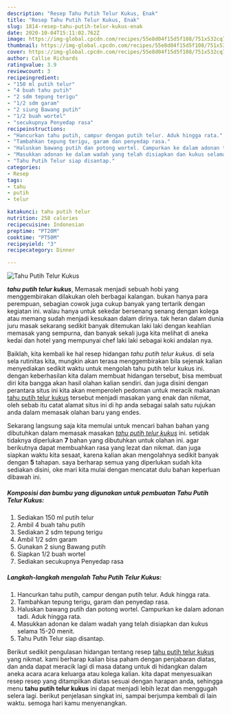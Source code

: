 ```yaml
---
description: "Resep Tahu Putih Telur Kukus, Enak"
title: "Resep Tahu Putih Telur Kukus, Enak"
slug: 1814-resep-tahu-putih-telur-kukus-enak
date: 2020-10-04T15:11:02.762Z
image: https://img-global.cpcdn.com/recipes/55e8d04f15d5f108/751x532cq70/tahu-putih-telur-kukus-foto-resep-utama.jpg
thumbnail: https://img-global.cpcdn.com/recipes/55e8d04f15d5f108/751x532cq70/tahu-putih-telur-kukus-foto-resep-utama.jpg
cover: https://img-global.cpcdn.com/recipes/55e8d04f15d5f108/751x532cq70/tahu-putih-telur-kukus-foto-resep-utama.jpg
author: Callie Richards
ratingvalue: 3.9
reviewcount: 3
recipeingredient:
- "150 ml putih telur"
- "4 buah tahu putih"
- "2 sdm tepung terigu"
- "1/2 sdm garam"
- "2 siung Bawang putih"
- "1/2 buah wortel"
- "secukupnya Penyedap rasa"
recipeinstructions:
- "Hancurkan tahu putih, campur dengan putih telur. Aduk hingga rata."
- "Tambahkan tepung terigu, garam dan penyedap rasa."
- "Haluskan bawang putih dan potong wortel. Campurkan ke dalam adonan tadi. Aduk hingga rata."
- "Masukkan adonan ke dalam wadah yang telah disiapkan dan kukus selama 15-20 menit."
- "Tahu Putih Telur siap disantap."
categories:
- Resep
tags:
- tahu
- putih
- telur

katakunci: tahu putih telur 
nutrition: 258 calories
recipecuisine: Indonesian
preptime: "PT20M"
cooktime: "PT50M"
recipeyield: "3"
recipecategory: Dinner

---
```



![Tahu Putih Telur Kukus](https://img-global.cpcdn.com/recipes/55e8d04f15d5f108/751x532cq70/tahu-putih-telur-kukus-foto-resep-utama.jpg)

<b><i>tahu putih telur kukus</i></b>, Memasak menjadi sebuah hobi yang menggembirakan dilakukan oleh berbagai kalangan. bukan hanya para perempuan, sebagian cowok juga cukup banyak yang tertarik dengan kegiatan ini. walau hanya untuk sekedar bersenang senang dengan kolega atau memang sudah menjadi kesukaan dalam dirinya. tak heran dalam dunia juru masak sekarang sedikit banyak ditemukan laki laki dengan keahlian memasak yang sempurna, dan banyak sekali juga kita melihat di aneka kedai dan hotel yang mempunyai chef laki laki sebagai koki andalan nya.



Baiklah, kita kembali ke hal resep hidangan <i>tahu putih telur kukus</i>. di sela sela rutinitas kita, mungkin akan terasa menggembirakan bila sejenak kalian menyediakan sedikit waktu untuk mengolah tahu putih telur kukus ini. dengan keberhasilan kita dalam membuat hidangan tersebut, bisa membuat diri kita bangga akan hasil olahan kalian sendiri. dan juga disini dengan perantara situs ini kita akan memperoleh pedoman untuk meracik makanan <u>tahu putih telur kukus</u> tersebut menjadi masakan yang enak dan nikmat, oleh sebab itu catat alamat situs ini di hp anda sebagai salah satu rujukan anda dalam memasak olahan baru yang endes.


Sekarang langsung saja kita memulai untuk mencari bahan bahan yang dibutuhkan dalam memasak masakan <u><i>tahu putih telur kukus</i></u> ini. setidak tidaknya diperlukan <b>7</b> bahan yang dibutuhkan untuk olahan ini. agar berikutnya dapat membuahkan rasa yang lezat dan nikmat. dan juga siapkan waktu kita sesaat, karena kalian akan mengolahnya sedikit banyak dengan <b>5</b> tahapan. saya berharap semua yang diperlukan sudah kita sediakan disini, oke mari kita mulai dengan mencatat dulu bahan keperluan dibawah ini.

<!--inarticleads1-->

##### Komposisi dan bumbu yang digunakan untuk pembuatan Tahu Putih Telur Kukus:

1. Sediakan 150 ml putih telur
1. Ambil 4 buah tahu putih
1. Sediakan 2 sdm tepung terigu
1. Ambil 1/2 sdm garam
1. Gunakan 2 siung Bawang putih
1. Siapkan 1/2 buah wortel
1. Sediakan secukupnya Penyedap rasa




<!--inarticleads2-->

##### Langkah-langkah mengolah Tahu Putih Telur Kukus:

1. Hancurkan tahu putih, campur dengan putih telur. Aduk hingga rata.
1. Tambahkan tepung terigu, garam dan penyedap rasa.
1. Haluskan bawang putih dan potong wortel. Campurkan ke dalam adonan tadi. Aduk hingga rata.
1. Masukkan adonan ke dalam wadah yang telah disiapkan dan kukus selama 15-20 menit.
1. Tahu Putih Telur siap disantap.




Berikut sedikit pengulasan hidangan tentang resep <u>tahu putih telur kukus</u> yang nikmat. kami berharap kalian bisa paham dengan penjabaran diatas, dan anda dapat meracik lagi di masa datang untuk di hidangkan dalam aneka acara acara keluarga atau kolega kalian. kita dapat menyesuaikan resep resep yang ditampilkan diatas sesuai dengan harapan anda, sehingga menu <b>tahu putih telur kukus</b> ini dapat menjadi lebih lezat dan menggugah selera lagi. berikut penjelasan singkat ini, sampai berjumpa kembali di lain waktu. semoga hari kamu menyenangkan.
